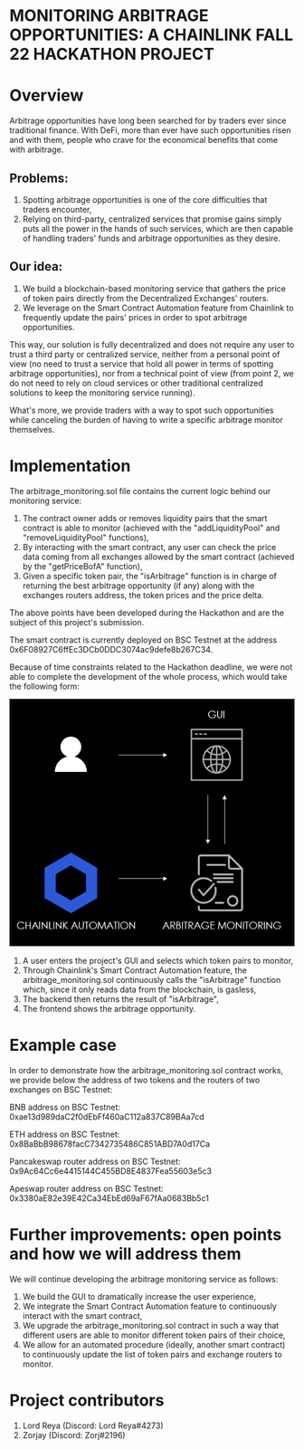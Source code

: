 # MONITORING ARBITRAGE OPPORTUNITIES: A CHAINLINK FALL 22 HACKATHON PROJECT

# Overview

Arbitrage opportunities have long been searched for by traders ever since traditional finance. With DeFi, more than ever have such opportunities risen and with them, people who crave for the economical benefits that come with arbitrage.

## Problems: 
1) Spotting arbitrage opportunities is one of the core difficulties that traders encounter,
2) Relying on third-party, centralized services that promise gains simply puts all the power in the hands of such services, which are then capable of handling traders' funds and arbitrage opportunities as they desire.

## Our idea:
1) We build a blockchain-based monitoring service that gathers the price of token pairs directly from the Decentralized Exchanges' routers.
2) We leverage on the Smart Contract Automation feature from Chainlink to frequently update the pairs' prices in order to spot arbitrage opportunities.

This way, our solution is fully decentralized and does not require any user to trust a third party or centralized service, neither from a personal point of view (no need to trust a service that hold all power in terms of spotting arbitrage opportunities), nor from a technical point of view (from point 2, we do not need to rely on cloud services or other traditional centralized solutions to keep the monitoring service running). 

What's more, we provide traders with a way to spot such opportunities while canceling the burden of having to write a specific arbitrage monitor themselves.

# Implementation

The arbitrage_monitoring.sol file contains the current logic behind our monitoring service:
1) The contract owner adds or removes liquidity pairs that the smart contract is able to monitor (achieved with the "addLiquidityPool" and "removeLiquidityPool" functions),
2) By interacting with the smart contract, any user can check the price data coming from all exchanges allowed by the smart contract (achieved by the "getPriceBofA" function),
3) Given a specific token pair, the "isArbitrage" function is in charge of returning the best arbitrage opportunity (if any) along with the exchanges routers address, the token prices and the price delta.

The above points have been developed during the Hackathon and are the subject of this project's submission. 

The smart contract is currently deployed on BSC Testnet at the address 0x6F08927C6ffEc3DCb0DDC3074ac9defe8b267C34.

Because of time constraints related to the Hackathon deadline, we were not able to complete the development of the whole process, which would take the following form:

<img src="./workflow_sketch.png"/>

1) A user enters the project's GUI and selects which token pairs to monitor,
2) Through Chainlink's Smart Contract Automation feature, the arbitrage_monitoring.sol continuously calls the "isArbitrage" function which, since it only reads data from the blockchain, is gasless, 
3) The backend then returns the result of "isArbitrage",
4) The frontend shows the arbitrage opportunity.


# Example case

In order to demonstrate how the arbitrage_monitoring.sol contract works, we provide below the address of two tokens and the routers of two exchanges on BSC Testnet:

BNB address on BSC Testnet: 0xae13d989daC2f0dEbFf460aC112a837C89BAa7cd

ETH address on BSC Testnet: 0x8BaBbB98678facC7342735486C851ABD7A0d17Ca

Pancakeswap router address on BSC Testnet: 
0x9Ac64Cc6e4415144C455BD8E4837Fea55603e5c3

Apeswap router address on BSC Testnet: 0x3380aE82e39E42Ca34EbEd69aF67fAa0683Bb5c1


# Further improvements: open points and how we will address them

We will continue developing the arbitrage monitoring service as follows:

1) We build the GUI to dramatically increase the user experience,
2) We integrate the Smart Contract Automation feature to continuously interact with the smart contract,
3) We upgrade the arbitrage_monitoring.sol contract in such a way that different users are able to monitor different token pairs of their choice,
4) We allow for an automated procedure (ideally, another smart contract) to continuously update the list of token pairs and exchange routers to monitor.


# Project contributors

1) Lord Reya (Discord: Lord Reya#4273)
2) Zorjay (Discord: Zorj#2196)
